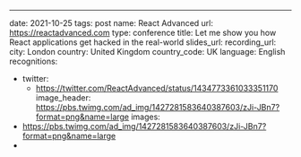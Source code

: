 ---
date: 2021-10-25
tags: post
name: React Advanced
url: https://reactadvanced.com
type: conference
title: Let me show you how React applications get hacked in the real-world
slides_url: 
recording_url: 
city: London
country: United Kingdom
country_code: UK
language: English
recognitions:
  - twitter:
    - https://twitter.com/ReactAdvanced/status/1434773361033351170
image_header: https://pbs.twimg.com/ad_img/1427281583640387603/zJi-JBn7?format=png&name=large
images:
  - https://pbs.twimg.com/ad_img/1427281583640387603/zJi-JBn7?format=png&name=large
  - 

